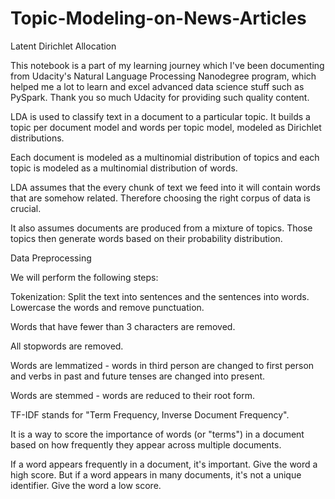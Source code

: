 # Topic-Modeling-on-News-Articles

Latent Dirichlet Allocation

This notebook is a part of my learning journey which I've been documenting from Udacity's Natural Language Processing Nanodegree program, which helped me a lot to learn and excel advanced data science stuff such as PySpark. Thank you so much Udacity for providing such quality content.

LDA is used to classify text in a document to a particular topic. It builds a topic per document model and words per topic model, modeled as Dirichlet distributions.

Each document is modeled as a multinomial distribution of topics and each topic is modeled as a multinomial distribution of words.

LDA assumes that the every chunk of text we feed into it will contain words that are somehow related. Therefore choosing the right corpus of data is crucial.

It also assumes documents are produced from a mixture of topics. Those topics then generate words based on their probability distribution.

Data Preprocessing

We will perform the following steps:


Tokenization: Split the text into sentences and the sentences into words. Lowercase the words and remove punctuation.

Words that have fewer than 3 characters are removed.

All stopwords are removed.

Words are lemmatized - words in third person are changed to first person and verbs in past and future tenses are changed into present.

Words are stemmed - words are reduced to their root form.

TF-IDF stands for "Term Frequency, Inverse Document Frequency".

It is a way to score the importance of words (or "terms") in a document based on how frequently they appear across multiple documents.

If a word appears frequently in a document, it's important. Give the word a high score. But if a word appears in many documents, it's not a unique identifier. Give the word a low score.

